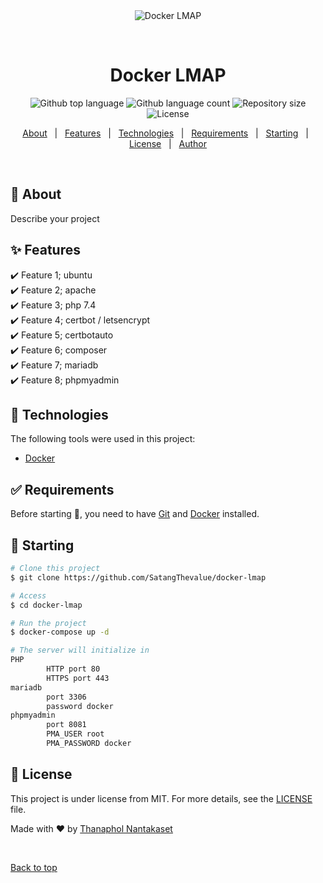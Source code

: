 <div align="center" id="top"> 
  <img src="./.github/app.gif" alt="Docker LMAP" />

  &#xa0;

  <!-- <a href="https://dockerlmap.netlify.app">Demo</a> -->
</div>

<h1 align="center">Docker LMAP</h1>

<p align="center">
  <img alt="Github top language" src="https://img.shields.io/github/languages/top/SatangThevalue/docker-lmap?color=56BEB8">

  <img alt="Github language count" src="https://img.shields.io/github/languages/count/SatangThevalue/docker-lmap?color=56BEB8">

  <img alt="Repository size" src="https://img.shields.io/github/repo-size/SatangThevalue/docker-lmap?color=56BEB8">

  <img alt="License" src="https://img.shields.io/github/license/SatangThevalue/docker-lmap?color=56BEB8">

  <!-- <img alt="Github issues" src="https://img.shields.io/github/issues/SatangThevalue/docker-lmap?color=56BEB8" /> -->

  <!-- <img alt="Github forks" src="https://img.shields.io/github/forks/SatangThevalue/docker-lmap?color=56BEB8" /> -->

  <!-- <img alt="Github stars" src="https://img.shields.io/github/stars/SatangThevalue/docker-lmap?color=56BEB8" /> -->
</p>

<!-- Status -->

<!-- <h4 align="center"> 
	🚧  Docker LMAP 🚀 Under construction...  🚧
</h4> 

<hr> -->

<p align="center">
  <a href="#dart-about">About</a> &#xa0; | &#xa0; 
  <a href="#sparkles-features">Features</a> &#xa0; | &#xa0;
  <a href="#rocket-technologies">Technologies</a> &#xa0; | &#xa0;
  <a href="#white_check_mark-requirements">Requirements</a> &#xa0; | &#xa0;
  <a href="#checkered_flag-starting">Starting</a> &#xa0; | &#xa0;
  <a href="#memo-license">License</a> &#xa0; | &#xa0;
  <a href="https://github.com/SatangThevalue" target="_blank">Author</a>
</p>

<br>

## :dart: About  ##

Describe your project

## :sparkles: Features ##

:heavy_check_mark: Feature 1; ubuntu\
:heavy_check_mark: Feature 2; apache\
:heavy_check_mark: Feature 3; php 7.4\
:heavy_check_mark: Feature 4; certbot / letsencrypt\
:heavy_check_mark: Feature 5; certbotauto\
:heavy_check_mark: Feature 6; composer\
:heavy_check_mark: Feature 7; mariadb\
:heavy_check_mark: Feature 8; phpmyadmin
## :rocket: Technologies ##

The following tools were used in this project:

- [Docker](https://www.docker.com/)

## :white_check_mark: Requirements ##

Before starting :checkered_flag:, you need to have [Git](https://git-scm.com) and [Docker](https://www.docker.com/) installed.

## :checkered_flag: Starting ##

```bash
# Clone this project
$ git clone https://github.com/SatangThevalue/docker-lmap

# Access
$ cd docker-lmap

# Run the project
$ docker-compose up -d

# The server will initialize in
PHP 
        HTTP port 80
        HTTPS port 443
mariadb 
        port 3306
        password docker
phpmyadmin
        port 8081
        PMA_USER root
        PMA_PASSWORD docker
```

## :memo: License ##

This project is under license from MIT. For more details, see the [LICENSE](LICENSE.md) file.


Made with :heart: by <a href="https://github.com/SatangThevalue" target="_blank">Thanaphol Nantakaset</a>

&#xa0;

<a href="#top">Back to top</a>
